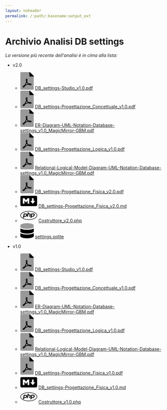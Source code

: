 ```yaml
---
layout: noheader
permalink: /:path/:basename:output_ext
---
```


# Archivio Analisi DB settings

_La versione più recente dell'analisi è in cima alla lista:_

- v2.0
  - ![file-pdf.svg](../../assets/favicon/file-pdf.svg) [DB_settings-Studio_v1.0.pdf](../../assets/ProgettazioneDatabase_settings/v1.0/DB_settings-Studio_v1.0.pdf)
  - ![file-pdf.svg](../../assets/favicon/file-pdf.svg) [DB_settings-Progettazione_Concettuale_v1.0.pdf](../../assets/ProgettazioneDatabase_settings/v1.0/DB_settings-Progettazione_Concettuale_v1.0.pdf)
  - ![file-pdf.svg](../../assets/favicon/file-pdf.svg) [ER-Diagram-UML-Notation-Database-settings\_v1.0\_MagicMirror-GBM.pdf](../../assets/ProgettazioneDatabase_settings/v1.0/ER-Diagram-UML-Notation-Database-settings_v1.0_MagicMirror-GBM.pdf)
  - ![file-pdf.svg](../../assets/favicon/file-pdf.svg) [DB_settings-Progettazione_Logica_v1.0.pdf](../../assets/ProgettazioneDatabase_settings/v1.0/DB_settings-Progettazione_Logica_v1.0.pdf)
  - ![file-pdf.svg](../../assets/favicon/file-pdf.svg) [Relational-Logical-Model-Diagram-UML-Notation-Database-settings\_v1.0\_MagicMirror-GBM.pdf](../../assets/ProgettazioneDatabase_settings/v1.0/Relational-Logical-Model-Diagram-UML-Notation-Database-settings_v1.0_MagicMirror-GBM.pdf)
  - ![file-pdf.svg](../../assets/favicon/file-pdf.svg) [DB_settings-Progettazione_Fisica_v2.0.pdf](../../assets/ProgettazioneDatabase_settings/v2.0/DB_settings-Progettazione_Fisica_v2.0.pdf)
  - ![markdown.svg](../../assets/favicon/markdown.svg) [DB_settings-Progettazione_Fisica_v2.0.md](v2.0/DB_settings-Progettazione_Fisica_v2.0.md)
  - ![php.svg](../../assets/favicon/php.svg) [Costruttore_v2.0.php](../../assets/ProgettazioneDatabase_settings/v2.0/php/Costruttore_v2.0.php)
  - ![database.svg](../../assets/favicon/database.svg) [settings.sqlite](https://api.onedrive.com/v1.0/shares/u!aHR0cHM6Ly8xZHJ2Lm1zL3UvcyFBbXN0V05uOEVrRXVoSnNodEJsOGg2U0xzZDQxQlE_ZT12ZHVGaGs/root/content)

- v1.0
  - ![file-pdf.svg](../../assets/favicon/file-pdf.svg) [DB_settings-Studio_v1.0.pdf](../../assets/ProgettazioneDatabase_settings/v1.0/DB_settings-Studio_v1.0.pdf)
  - ![file-pdf.svg](../../assets/favicon/file-pdf.svg) [DB_settings-Progettazione_Concettuale_v1.0.pdf](../../assets/ProgettazioneDatabase_settings/v1.0/DB_settings-Progettazione_Concettuale_v1.0.pdf)
  - ![file-pdf.svg](../../assets/favicon/file-pdf.svg) [ER-Diagram-UML-Notation-Database-settings\_v1.0\_MagicMirror-GBM.pdf](../../assets/ProgettazioneDatabase_settings/v1.0/ER-Diagram-UML-Notation-Database-settings_v1.0_MagicMirror-GBM.pdf)
  - ![file-pdf.svg](../../assets/favicon/file-pdf.svg) [DB_settings-Progettazione_Logica_v1.0.pdf](../../assets/ProgettazioneDatabase_settings/v1.0/DB_settings-Progettazione_Logica_v1.0.pdf)
  - ![file-pdf.svg](../../assets/favicon/file-pdf.svg) [Relational-Logical-Model-Diagram-UML-Notation-Database-settings\_v1.0\_MagicMirror-GBM.pdf](../../assets/ProgettazioneDatabase_settings/v1.0/Relational-Logical-Model-Diagram-UML-Notation-Database-settings_v1.0_MagicMirror-GBM.pdf)
  - ![file-pdf.svg](../../assets/favicon/file-pdf.svg) [DB_settings-Progettazione_Fisica_v1.0.pdf](../../assets/ProgettazioneDatabase_settings/v1.0/DB_settings-Progettazione_Fisica_v1.0.pdf)
  - ![markdown.svg](../../assets/favicon/markdown.svg) [DB_settings-Progettazione_Fisica_v1.0.md](v1.0/DB_settings-Progettazione_Fisica_v1.0.md)
  - ![php.svg](../../assets/favicon/php.svg) [Costruttore_v1.0.php](../../assets/ProgettazioneDatabase_settings/v1.0/php/Costruttore_v1.0.php)
